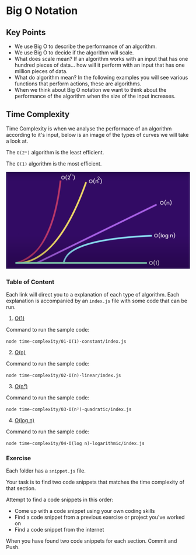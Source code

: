 # Big O Notation

## Key Points

- We use Big O to describe the performance of an algorithm.
- We use Big O to decide if the algorithm will scale.
- What does scale mean? If an algorithm works with an input that has one hundred pieces of data... how will it perform with an input that has one million pieces of data.
- What do algorithm mean? In the following examples you will see various functions that perform actions, these are algorithms.
- When we think about Big O notation we want to think about the performance of the algorithm when the size of the input increases.

## Time Complexity

Time Complexity is when we analyse the performace of an algorithm according to it's input, below is an image of the types of curves we will take a look at.

The `O(2ⁿ)` algorithm is the least efficient.

The `O(1)` algorithm is the most efficient.

![Time Complexity Curves](./assets/time-complexity-curves.png)

### Table of Content

Each link will direct you to a explanation of each type of algorithm. Each explanation is accompanied by an `index.js` file with some code that can be run.

1. [O(1)](<./time-complexity/01-O(1)-constant/constant.md>)

Command to run the sample code:

`node time-complexity/01-O(1)-constant/index.js`

2. [O(n)](<./time-complexity/02-O(n)-linear/linear.md>)

Command to run the sample code:

`node time-complexity/02-O(n)-linear/index.js`

3. [O(n²)](<./time-complexity/03-O(n²)-quadratic/quadratic.md>)

Command to run the sample code:

`node time-complexity/03-O(n²)-quadratic/index.js`

4. [O(log n)](<./time-complexity/04-O(log n)-logarithmic/logarithmic.md>)

Command to run the sample code:

`node time-complexity/04-O(log n)-logarithmic/index.js`

### Exercise

Each folder has a `snippet.js` file.

Your task is to find two code snippets that matches the time complexity of that section.

Attempt to find a code snippets in this order:

- Come up with a code snippet using your own coding skills
- Find a code snippet from a previous exercise or project you've worked on
- Find a code snippet from the internet

When you have found two code snippets for each section. Commit and Push.
